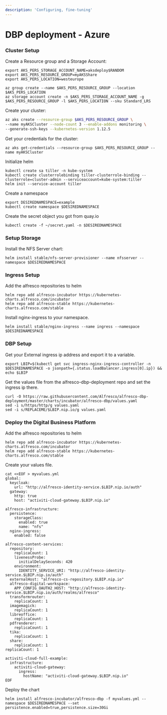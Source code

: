 ```yaml
---
description: 'Configuring, fine-tuning'
---
```


# DBP deployment - Azure

### Cluster Setup

Create a Resource group and a  Storage Account:

```text
export AKS_PERS_STORAGE_ACCOUNT_NAME=aksdeploy$RANDOM
export AKS_PERS_RESOURCE_GROUP=myAKSShare
export AKS_PERS_LOCATION=westeurope

az group create --name $AKS_PERS_RESOURCE_GROUP --location $AKS_PERS_LOCATION
az storage account create -n $AKS_PERS_STORAGE_ACCOUNT_NAME -g $AKS_PERS_RESOURCE_GROUP -l $AKS_PERS_LOCATION --sku Standard_LRS

```

Create your cluster: 

```bash
az aks create --resource-group $AKS_PERS_RESOURCE_GROUP \
--name myAKSCluster --node-count 3 --enable-addons monitoring \
--generate-ssh-keys --kubernetes-version 1.12.5
```

Get your credentials for the cluster:

```text
az aks get-credentials --resource-group $AKS_PERS_RESOURCE_GROUP --name myAKSCluster
```

Initialize helm

```text
kubectl create sa tiller -n kube-system
kubectl create clusterrolebinding tiller-clusterrole-binding --clusterrole=cluster-admin --serviceaccount=kube-system:tiller
helm init --service-account tiller
```

Create a namespace

```text
export DESIREDNAMESPACE=example
kubectl create namespace $DESIREDNAMESPACE
```

Create the secret object you got from quay.io

```text
kubectl create -f ~/secret.yaml -n $DESIREDNAMESPACE
```

### Setup Storage

Install the NFS Server chart:

```text
helm install stable/nfs-server-provisioner --name nfsserver --namespace $DESIREDNAMESPACE
```

### Ingress Setup

Add the alfresco repositories to helm

```text
helm repo add alfresco-incubator https://kubernetes-charts.alfresco.com/incubator
helm repo add alfresco-stable https://kubernetes-charts.alfresco.com/stable
```

Install nginx-ingress to your namespace.

```text
helm install stable/nginx-ingress --name ingress --namespace $DESIREDNAMESPACE
```

### DBP Setup

Get your External ingress ip address and export it to a variable.

```text
export LBIP=$(kubectl get svc ingress-nginx-ingress-controller -n $DESIREDNAMESPACE -o jsonpath={.status.loadBalancer.ingress[0].ip}) && echo $LBIP
```

Get the values file from the alfresco-dbp-deployment repo and set the ingress ip there.

```text
curl -O https://raw.githubusercontent.com/Alfresco/alfresco-dbp-deployment/master/charts/incubator/alfresco-dbp/values.yaml
sed -i s/https/http/g values.yaml
sed -i s/REPLACEME/$LBIP.nip.io/g values.yaml
```

### Deploy the Digital Business Platform

Add the alfresco repositories to helm

```text
helm repo add alfresco-incubator https://kubernetes-charts.alfresco.com/incubator
helm repo add alfresco-stable https://kubernetes-charts.alfresco.com/stable
```

Create your values file.

```text
cat <<EOF > myvalues.yml 
global:
  keycloak:
    url: "http://alfresco-identity-service.$LBIP.nip.io/auth"
  gateway:
    http: true
    host: "activiti-cloud-gateway.$LBIP.nip.io"

alfresco-infrastructure:
  persistence:
    storageClass:
      enabled: true
      name: "nfs"
  nginx-ingress:
    enabled: false

alfresco-content-services:
  repository:
    replicaCount: 1
    livenessProbe:
      initialDelaySeconds: 420
    environment:
      IDENTITY_SERVICE_URI: "http://alfresco-identity-service.$LBIP.nip.io/auth"
  externalHost: "alfresco-cs-repository.$LBIP.nip.io"
  alfresco-digital-workspace:
    APP_CONFIG_OAUTH2_HOST: "http://alfresco-identity-service.$LBIP.nip.io/auth/realms/alfresco"
  transformrouter:
    replicaCount: 1
  imagemagick:
    replicaCount: 1
  libreoffice:
    replicaCount: 1
  pdfrenderer:
    replicaCount: 1
  tika:
    replicaCount: 1
  share:
    replicaCount: 1
replicaCount: 1

activiti-cloud-full-example:
  infrastructure:
    activiti-cloud-gateway:
      ingress:
        hostName: "activiti-cloud-gateway.$LBIP.nip.io"
EOF
```

Deploy the chart

```text
helm install alfresco-incubator/alfresco-dbp -f myvalues.yml --namespace $DESIREDNAMESPACE --set persistence.enabled=true,persistence.size=30Gi
```







